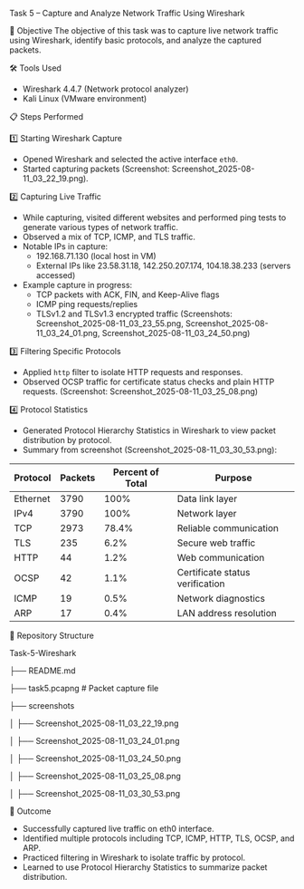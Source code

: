 Task 5 – Capture and Analyze Network Traffic Using Wireshark

📌 Objective
The objective of this task was to capture live network traffic using Wireshark, identify basic protocols, and analyze the captured packets.

🛠 Tools Used
- Wireshark 4.4.7 (Network protocol analyzer)
- Kali Linux (VMware environment)

📋 Steps Performed

1️⃣ Starting Wireshark Capture
- Opened Wireshark and selected the active interface `eth0`.
- Started capturing packets (Screenshot: Screenshot_2025-08-11_03_22_19.png).

2️⃣ Capturing Live Traffic
- While capturing, visited different websites and performed ping tests to generate various types of network traffic.
- Observed a mix of TCP, ICMP, and TLS traffic.
- Notable IPs in capture:
  - 192.168.71.130 (local host in VM)
  - External IPs like 23.58.31.18, 142.250.207.174, 104.18.38.233 (servers accessed)
- Example capture in progress:
  - TCP packets with ACK, FIN, and Keep-Alive flags
  - ICMP ping requests/replies
  - TLSv1.2 and TLSv1.3 encrypted traffic
(Screenshots: Screenshot_2025-08-11_03_23_55.png, Screenshot_2025-08-11_03_24_01.png, Screenshot_2025-08-11_03_24_50.png)

3️⃣ Filtering Specific Protocols
- Applied `http` filter to isolate HTTP requests and responses.
- Observed OCSP traffic for certificate status checks and plain HTTP requests.
(Screenshot: Screenshot_2025-08-11_03_25_08.png)

4️⃣ Protocol Statistics
- Generated Protocol Hierarchy Statistics in Wireshark to view packet distribution by protocol.
- Summary from screenshot (Screenshot_2025-08-11_03_30_53.png):

| Protocol | Packets | Percent of Total | Purpose |
|----------|---------|-----------------|---------|
| Ethernet | 3790    | 100%            | Data link layer |
| IPv4     | 3790    | 100%            | Network layer |
| TCP      | 2973    | 78.4%           | Reliable communication |
| TLS      | 235     | 6.2%            | Secure web traffic |
| HTTP     | 44      | 1.2%            | Web communication |
| OCSP     | 42      | 1.1%            | Certificate status verification |
| ICMP     | 19      | 0.5%            | Network diagnostics |
| ARP      | 17      | 0.4%            | LAN address resolution |

📂 Repository Structure

Task-5-Wireshark

 ├── README.md
 
 ├── task5.pcapng    # Packet capture file
 
 ├── screenshots

 │    ├── Screenshot_2025-08-11_03_22_19.png
 
 │    ├── Screenshot_2025-08-11_03_24_01.png
 
 │    ├── Screenshot_2025-08-11_03_24_50.png
 
 │    ├── Screenshot_2025-08-11_03_25_08.png
 
 │    ├── Screenshot_2025-08-11_03_30_53.png

🎯 Outcome
- Successfully captured live traffic on eth0 interface.
- Identified multiple protocols including TCP, ICMP, HTTP, TLS, OCSP, and ARP.
- Practiced filtering in Wireshark to isolate traffic by protocol.
- Learned to use Protocol Hierarchy Statistics to summarize packet distribution.
